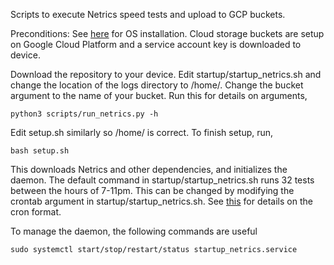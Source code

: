 Scripts to execute Netrics speed tests and upload to GCP buckets.

Preconditions: See [here](https://github.com/broadband-testing-capstone/.github/blob/main/OS_install_guide.md) for OS installation. Cloud storage buckets are setup on Google Cloud Platform and a service account key is downloaded to device. 

Download the repository to your device. Edit startup/startup_netrics.sh and change the location of the logs directory to /home/<username>. Change the bucket argument to the name of your bucket. Run this for details on arguments,
  ```
  python3 scripts/run_netrics.py -h 
  ```
Edit setup.sh similarly so /home/<username> is correct. 
To finish setup, run,
  ```
  bash setup.sh
  ```
This downloads Netrics and other dependencies, and initializes the daemon. The default command in startup/startup_netrics.sh runs 32 tests between the hours of 7-11pm. This can be changed by modifying the crontab argument in startup/startup_netrics.sh. See [this](https://www.ibm.com/docs/en/db2/11.5?topic=task-unix-cron-format) for details on the cron format. 

To manage the daemon, the following commands are useful
  ```
  sudo systemctl start/stop/restart/status startup_netrics.service
  ```

